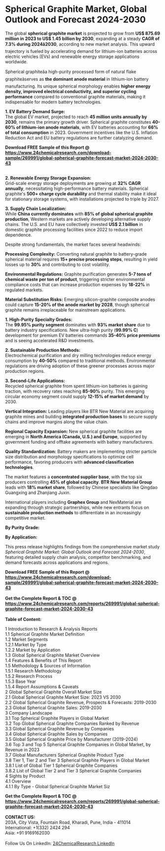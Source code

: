 <h1>Spherical Graphite Market, Global Outlook and Forecast 2024-2030</h1><p>The global <strong>spherical graphite market</strong> is projected to grow from <strong>US$ 875.69 million in 2023 to US$ 1.45 billion by 2030</strong>, expanding at a steady <strong>CAGR of 7.3% during 2024â2030</strong>, according to new market analysis. This upward trajectory is fueled by accelerating demand for lithium-ion batteries across electric vehicles (EVs) and renewable energy storage applications worldwide.</p><p>Spherical graphiteâa high-purity processed form of natural flake graphiteâserves as <strong>the dominant anode material</strong> in lithium-ion battery manufacturing. Its unique spherical morphology enables <strong>higher energy density, improved electrical conductivity, and superior cycling performance</strong> compared to conventional graphite materials, making it indispensable for modern battery technologies.</p><p><strong>1. EV Battery Demand Surge:</strong><br>
The global EV market, projected to reach <strong>45 million units annually by 2030</strong>, remains the primary growth driver. Spherical graphite constitutes <strong>40-60% of lithium-ion anode materials</strong>, with EV batteries accounting for <strong>66% of total consumption</strong> in 2023. Government incentives like the U.S. Inflation Reduction Act and EU battery regulations are further catalyzing demand.</p><div><b>Download FREE Sample of this Report @ 
            <a href="https://www.24chemicalresearch.com/download-sample/269991/global-spherical-graphite-forecast-market-2024-2030-43">
            https://www.24chemicalresearch.com/download-sample/269991/global-spherical-graphite-forecast-market-2024-2030-43</a></b></div><br><p><strong>2. Renewable Energy Storage Expansion:</strong><br>
Grid-scale energy storage deployments are growing at <strong>32% CAGR annually</strong>, necessitating high-performance battery materials. Spherical graphite's <strong>500+ charge cycle durability</strong> and thermal stability make it ideal for stationary storage systems, with installations projected to triple by 2027.</p><p><strong>3. Supply Chain Localization:</strong><br>
While <strong>China currently dominates</strong> with <strong>85% of global spherical graphite production</strong>, Western markets are actively developing alternative supply chains. The U.S. and EU have collectively invested <strong>US$ 2.1 billion</strong> in domestic graphite processing facilities since 2022 to reduce import dependence.</p><p>Despite strong fundamentals, the market faces several headwinds:</p><p><strong>Processing Complexity:</strong> Converting natural graphite to battery-grade spherical material requires <strong>15+ precise processing steps</strong>, resulting in yield losses up to <strong>30%</strong> and contributing to cost volatility.</p><p><strong>Environmental Regulations:</strong> Graphite purification generates <strong>5-7 tons of chemical waste per ton of product</strong>, triggering stricter environmental compliance costs that can increase production expenses by <strong>18-22%</strong> in regulated markets.</p><p><strong>Material Substitution Risks:</strong> Emerging silicon-graphite composite anodes could capture <strong>15-20% of the anode market by 2028</strong>, though spherical graphite remains irreplaceable for mainstream applications.</p><p><strong>1. High-Purity Specialty Grades:</strong><br>
The <strong>99.95% purity segment</strong> dominates with <strong>93% market share</strong> due to battery industry specifications. New ultra-high purity (<strong>99.99% C</strong>) development for premium EV batteries commands <strong>35-40% price premiums</strong> and is seeing accelerated R&amp;D investments.</p><p><strong>2. Sustainable Production Methods:</strong><br>
Electrochemical purification and dry milling technologies reduce energy consumption by <strong>40-50%</strong> compared to traditional methods. Environmental regulations are driving adoption of these greener processes across major production regions.</p><p><strong>3. Second-Life Applications:</strong><br>
Recycled spherical graphite from spent lithium-ion batteries is gaining traction, with recovery rates reaching <strong>85-90%</strong> purity. This emerging circular economy segment could supply <strong>12-15% of market demand</strong> by 2030.</p><p><strong>Vertical Integration:</strong> Leading players like BTR New Material are acquiring graphite mines and building <strong>integrated production bases</strong> to secure supply chains and improve margins along the value chain.</p><p><strong>Regional Capacity Expansion:</strong> New spherical graphite facilities are emerging in <strong>North America (Canada, U.S.) and Europe</strong>, supported by government funding and offtake agreements with battery manufacturers.</p><p><strong>Quality Standardization:</strong> Battery makers are implementing stricter particle size distribution and morphology specifications to optimize cell performance, favoring producers with <strong>advanced classification technologies</strong>.</p><p>The market features a <strong>concentrated supplier base</strong>, with the top six producers controlling <strong>45% of global capacity</strong>. <strong>BTR New Material Group</strong> leads with <strong>18% market share</strong>, followed by Chinese specialists like Qingdao Guangxing and Zhanjiang Juxin.</p><p>International players including <strong>Graphex Group</strong> and NexMaterial are expanding through strategic partnerships, while new entrants focus on <strong>sustainable production methods</strong> to differentiate in an increasingly competitive market.</p><p><strong>By Purity Grade:</strong></p><p><strong>By Application:</strong></p><p>This press release highlights findings from the comprehensive market study <em>Spherical Graphite Market: Global Outlook and Forecast 2024-2030</em>, featuring detailed supply chain analysis, competitor benchmarking, and demand forecasts across applications and regions.</p><div><b>Download FREE Sample of this Report @ 
            <a href="https://www.24chemicalresearch.com/download-sample/269991/global-spherical-graphite-forecast-market-2024-2030-43">
            https://www.24chemicalresearch.com/download-sample/269991/global-spherical-graphite-forecast-market-2024-2030-43</a></b></div><br><div><b>Get the Complete Report & TOC @ 
            <a href="https://www.24chemicalresearch.com/reports/269991/global-spherical-graphite-forecast-market-2024-2030-43">
            https://www.24chemicalresearch.com/reports/269991/global-spherical-graphite-forecast-market-2024-2030-43</a></b></div><br>
            <b>Table of Content:</b><p>1 Introduction to Research & Analysis Reports<br />
    1.1 Spherical Graphite Market Definition<br />
    1.2 Market Segments<br />
        1.2.1 Market by Type<br />
        1.2.2 Market by Application<br />
    1.3 Global Spherical Graphite Market Overview<br />
    1.4 Features & Benefits of This Report<br />
    1.5 Methodology & Sources of Information<br />
        1.5.1 Research Methodology<br />
        1.5.2 Research Process<br />
        1.5.3 Base Year<br />
        1.5.4 Report Assumptions & Caveats<br />
2 Global Spherical Graphite Overall Market Size<br />
    2.1 Global Spherical Graphite Market Size: 2023 VS 2030<br />
    2.2 Global Spherical Graphite Revenue, Prospects & Forecasts: 2019-2030<br />
    2.3 Global Spherical Graphite Sales: 2019-2030<br />
3 Company Landscape<br />
    3.1 Top Spherical Graphite Players in Global Market<br />
    3.2 Top Global Spherical Graphite Companies Ranked by Revenue<br />
    3.3 Global Spherical Graphite Revenue by Companies<br />
    3.4 Global Spherical Graphite Sales by Companies<br />
    3.5 Global Spherical Graphite Price by Manufacturer (2019-2024)<br />
    3.6 Top 3 and Top 5 Spherical Graphite Companies in Global Market, by Revenue in 2023<br />
    3.7 Global Manufacturers Spherical Graphite Product Type<br />
    3.8 Tier 1, Tier 2 and Tier 3 Spherical Graphite Players in Global Market<br />
        3.8.1 List of Global Tier 1 Spherical Graphite Companies<br />
        3.8.2 List of Global Tier 2 and Tier 3 Spherical Graphite Companies<br />
4 Sights by Product<br />
    4.1 Overview<br />
        4.1.1 By Type - Global Spherical Graphite Market Siz</p><div><b>Get the Complete Report & TOC @ 
            <a href="https://www.24chemicalresearch.com/reports/269991/global-spherical-graphite-forecast-market-2024-2030-43">
            https://www.24chemicalresearch.com/reports/269991/global-spherical-graphite-forecast-market-2024-2030-43</a></b></div><br><b>CONTACT US:</b><br>
            203A, City Vista, Fountain Road, Kharadi, Pune, India - 411014<br>
            International: +1(332) 2424 294<br>
            Asia: +91 9169162030 <br><br>
            Follow Us On LinkedIn: <a href="https://www.linkedin.com/company/24chemicalresearch/">24ChemicalResearch LinkedIn</a>